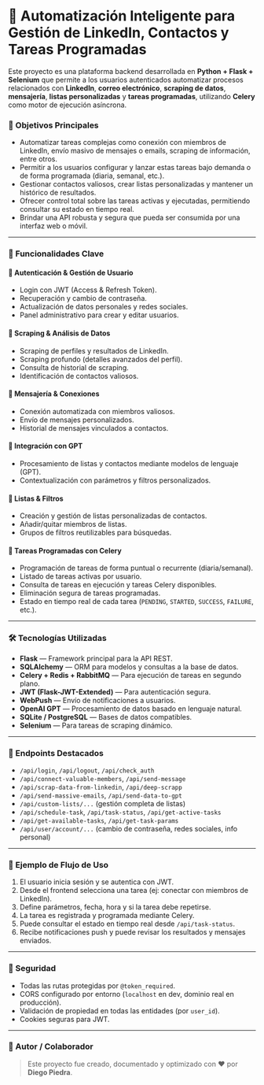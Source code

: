 # 🧠 Automatización Inteligente para Gestión de LinkedIn, Contactos y Tareas Programadas

Este proyecto es una plataforma backend desarrollada en **Python + Flask + Selenium** que permite a los usuarios autenticados automatizar procesos relacionados con **LinkedIn**, **correo electrónico**, **scraping de datos**, **mensajería**, **listas personalizadas** y **tareas programadas**, utilizando **Celery** como motor de ejecución asíncrona.

### 🚀 Objetivos Principales

- Automatizar tareas complejas como conexión con miembros de LinkedIn, envío masivo de mensajes o emails, scraping de información, entre otros.
- Permitir a los usuarios configurar y lanzar estas tareas bajo demanda o de forma programada (diaria, semanal, etc.).
- Gestionar contactos valiosos, crear listas personalizadas y mantener un histórico de resultados.
- Ofrecer control total sobre las tareas activas y ejecutadas, permitiendo consultar su estado en tiempo real.
- Brindar una API robusta y segura que pueda ser consumida por una interfaz web o móvil.

---

### 🧩 Funcionalidades Clave

#### 🔐 Autenticación & Gestión de Usuario
- Login con JWT (Access & Refresh Token).
- Recuperación y cambio de contraseña.
- Actualización de datos personales y redes sociales.
- Panel administrativo para crear y editar usuarios.

#### 📄 Scraping & Análisis de Datos
- Scraping de perfiles y resultados de LinkedIn.
- Scraping profundo (detalles avanzados del perfil).
- Consulta de historial de scraping.
- Identificación de contactos valiosos.

#### 🤝 Mensajería & Conexiones
- Conexión automatizada con miembros valiosos.
- Envío de mensajes personalizados.
- Historial de mensajes vinculados a contactos.

#### 🧠 Integración con GPT
- Procesamiento de listas y contactos mediante modelos de lenguaje (GPT).
- Contextualización con parámetros y filtros personalizados.

#### 📂 Listas & Filtros
- Creación y gestión de listas personalizadas de contactos.
- Añadir/quitar miembros de listas.
- Grupos de filtros reutilizables para búsquedas.

#### 📆 Tareas Programadas con Celery
- Programación de tareas de forma puntual o recurrente (diaria/semanal).
- Listado de tareas activas por usuario.
- Consulta de tareas en ejecución y tareas Celery disponibles.
- Eliminación segura de tareas programadas.
- Estado en tiempo real de cada tarea (`PENDING`, `STARTED`, `SUCCESS`, `FAILURE`, etc.).

---

### 🛠️ Tecnologías Utilizadas

- **Flask** — Framework principal para la API REST.
- **SQLAlchemy** — ORM para modelos y consultas a la base de datos.
- **Celery + Redis + RabbitMQ** — Para ejecución de tareas en segundo plano.
- **JWT (Flask-JWT-Extended)** — Para autenticación segura.
- **WebPush** — Envío de notificaciones a usuarios.
- **OpenAI GPT** — Procesamiento de datos basado en lenguaje natural.
- **SQLite / PostgreSQL** — Bases de datos compatibles.
- **Selenium** — Para tareas de scraping dinámico.

---

### 📡 Endpoints Destacados

- `/api/login`, `/api/logout`, `/api/check_auth`
- `/api/connect-valuable-members`, `/api/send-message`
- `/api/scrap-data-from-linkedin`, `/api/deep-scrapp`
- `/api/send-massive-emails`, `/api/send-data-to-gpt`
- `/api/custom-lists/...` (gestión completa de listas)
- `/api/schedule-task`, `/api/task-status`, `/api/get-active-tasks`
- `/api/get-available-tasks`, `/api/get-task-params`
- `/api/user/account/...` (cambio de contraseña, redes sociales, info personal)

---

### 🧪 Ejemplo de Flujo de Uso

1. El usuario inicia sesión y se autentica con JWT.
2. Desde el frontend selecciona una tarea (ej: conectar con miembros de LinkedIn).
3. Define parámetros, fecha, hora y si la tarea debe repetirse.
4. La tarea es registrada y programada mediante Celery.
5. Puede consultar el estado en tiempo real desde `/api/task-status`.
6. Recibe notificaciones push y puede revisar los resultados y mensajes enviados.

---

### 🔐 Seguridad

- Todas las rutas protegidas por `@token_required`.
- CORS configurado por entorno (`localhost` en dev, dominio real en producción).
- Validación de propiedad en todas las entidades (por `user_id`).
- Cookies seguras para JWT.

---

### 🧠 Autor / Colaborador

> Este proyecto fue creado, documentado y optimizado con ❤️ por **Diego Piedra**.
